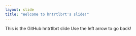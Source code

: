 ```yaml
---
layout: slide
title: "Welcome to hntrtlbrt's slide!"
---
```

This is the GitHub hntrtlbrt slide
Use the left arrow to go back!
